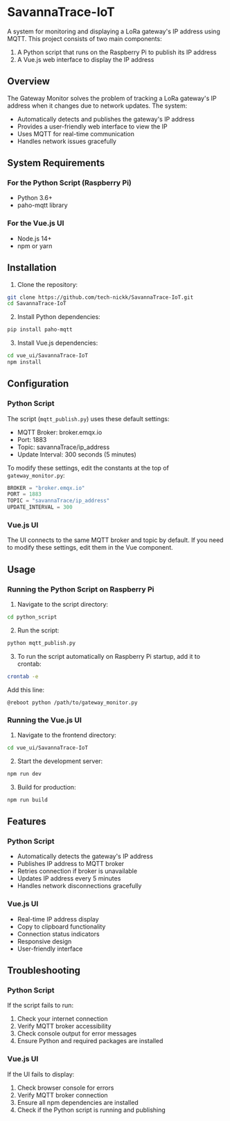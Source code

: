 # SavannaTrace-IoT

A system for monitoring and displaying a LoRa gateway's IP address using MQTT. This project consists of two main components:
1. A Python script that runs on the Raspberry Pi to publish its IP address
2. A Vue.js web interface to display the IP address

## Overview

The Gateway Monitor solves the problem of tracking a LoRa gateway's IP address when it changes due to network updates. The system:
- Automatically detects and publishes the gateway's IP address
- Provides a user-friendly web interface to view the IP
- Uses MQTT for real-time communication
- Handles network issues gracefully

## System Requirements

### For the Python Script (Raspberry Pi)
- Python 3.6+
- paho-mqtt library

### For the Vue.js UI
- Node.js 14+
- npm or yarn

## Installation

1. Clone the repository:
```bash
git clone https://github.com/tech-nickk/SavannaTrace-IoT.git
cd SavannaTrace-IoT
```

2. Install Python dependencies:
```bash
pip install paho-mqtt
```

3. Install Vue.js dependencies:
```bash
cd vue_ui/SavannaTrace-IoT
npm install

```

## Configuration

### Python Script
The script (`mqtt_publish.py`) uses these default settings:
- MQTT Broker: broker.emqx.io
- Port: 1883
- Topic: savannaTrace/ip_address
- Update Interval: 300 seconds (5 minutes)

To modify these settings, edit the constants at the top of `gateway_monitor.py`:
```python
BROKER = "broker.emqx.io"
PORT = 1883
TOPIC = "savannaTrace/ip_address"
UPDATE_INTERVAL = 300
```

### Vue.js UI
The UI connects to the same MQTT broker and topic by default. If you need to modify these settings, edit them in the Vue component.

## Usage

### Running the Python Script on Raspberry Pi
1. Navigate to the script directory:
```bash
cd python_script
```

2. Run the script:
```bash
python mqtt_publish.py
```

3. To run the script automatically on Raspberry Pi startup, add it to crontab:
```bash
crontab -e
```
Add this line:
```
@reboot python /path/to/gateway_monitor.py
```

### Running the Vue.js UI
1. Navigate to the frontend directory:
```bash
cd vue_ui/SavannaTrace-IoT
```

2. Start the development server:
```bash
npm run dev
```

3. Build for production:
```bash
npm run build
```

## Features

### Python Script
- Automatically detects the gateway's IP address
- Publishes IP address to MQTT broker
- Retries connection if broker is unavailable
- Updates IP address every 5 minutes
- Handles network disconnections gracefully

### Vue.js UI
- Real-time IP address display
- Copy to clipboard functionality
- Connection status indicators
- Responsive design
- User-friendly interface

## Troubleshooting

### Python Script
If the script fails to run:
1. Check your internet connection
2. Verify MQTT broker accessibility
3. Check console output for error messages
4. Ensure Python and required packages are installed

### Vue.js UI
If the UI fails to display:
1. Check browser console for errors
2. Verify MQTT broker connection
3. Ensure all npm dependencies are installed
4. Check if the Python script is running and publishing

